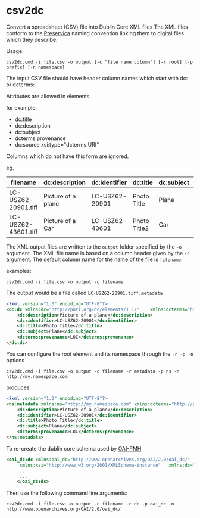 # csv2dc
Convert a spreadsheet (CSV) file into Dublin Core XML files
The XML files conform to the [Preservica](http://preservica.com/) naming convention linking them to digital files which they describe.

Usage:

`csv2dc.cmd -i file.csv -o output [-c "file name column"] [-r root] [-p prefix] [-n namespace]`

The input CSV file should have header column names which start with dc: or dcterms:

Attributes are allowed in elements.


for example:

- dc:title
- dc:description
- dc:subject
- dcterms:provenance
- dc:source xsi:type="dcterms:URI"

Columns which do not have this form are ignored.

eg.

filename | dc:description | dc:identifier | dc:title | dc:subject | dcterms:provenance 
-------- | -------------  | ------------- | -------- | ----------- | -----------
LC-USZ62-20901.tiff | Picture of a plane | LC-USZ62-20901 | Photo Title | Plane | LOC
LC-USZ62-43601.tiff | Picture of a Car | LC-USZ62-43601 | Photo Title2 | Car | LOC


The XML output files are written to the `output` folder specified by the `-o` argument. The XML file name is based on a column header given by the `-c` argument. The default column name for the name of the file is `filename`.

examples:

`csv2dc.cmd -i file.csv -o output -c filename`

The output would be a file called `LC-USZ62-20901.tiff.metadata`

```xml
<?xml version="1.0" encoding="UTF-8"?>
<dc:dc xmlns:dc="http://purl.org/dc/elements/1.1/"    xmlns:dcterms="http://purl.org/dc/terms/" xmlns:xsi="http://www.w3.org/2001/XMLSchema-instance">
	<dc:description>Picture of a plane</dc:description>
	<dc:identifier>LC-USZ62-20901</dc:identifier>
	<dc:title>Photo Title</dc:title>
	<dc:subject>Plane</dc:subject>
	<dcterms:provenance>LOC</dcterms:provenance>
</dc:dc>
```

You can configure the root element and its namespace through the `-r -p -n` options

`csv2dc.cmd -i file.csv -o output -c filename -r metadata -p ns -n http://my.namespace.com`

produces

```xml
<?xml version="1.0" encoding="UTF-8"?>
<ns:metadata xmlns:ns="http://my.namespace.com" xmlns:dcterms="http://purl.org/dc/terms/" xmlns:xsi="http://www.w3.org/2001/XMLSchema-instance" xmlns:dc="http://purl.org/dc/elements/1.1/">
	<dc:description>Picture of a plane</dc:description>
	<dc:identifier>LC-USZ62-20901</dc:identifier>
	<dc:title>Photo Title</dc:title>
	<dc:subject>Plane</dc:subject>
	<dcterms:provenance>LOC</dcterms:provenance>
</ns:metadata>
```
To re-create the dublin core schema used by [OAI-PMH](https://www.openarchives.org/OAI/openarchivesprotocol.html)

```xml
<oai_dc:dc xmlns:oai_dc="http://www.openarchives.org/OAI/2.0/oai_dc/" 
	 xmlns:xsi="http://www.w3.org/2001/XMLSchema-instance"   xmlns:dc="http://purl.org/dc/elements/1.1/"  >
	...
	....
	</oai_dc:dc>
```

Then use the following command line arguments:

`csv2dc.cmd -i file.csv -o output -c filename -r dc -p oai_dc -n http://www.openarchives.org/OAI/2.0/oai_dc/`


